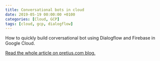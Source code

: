 ```yaml
---
title: Conversational bots in cloud
date: 2019-05-19 00:00:00 +0100
categories: [Cloud, GCP]
tags: [cloud, gcp, dialogflow]
---
```

How to quickly build corversational bot using Dialogflow and Firebase in Google Cloud.

<a href="https://pretius.com/conversational-bots-in-cloud/" target="_blank">Read the whole article on pretius.com blog.</a>
